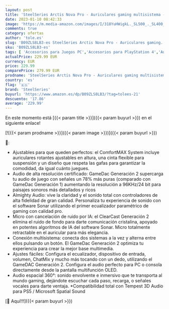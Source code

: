 ```yaml
---
layout: post
title: 'SteelSeries Arctis Nova Pro - Auriculares gaming multisistema - Audio alta res - Audio espacio 360° - GameDAC Gen 2 - Micro ClearCast Gen 2 - PC  PS5  PS4  Switch'
date: 2023-01-10 08:42:33
image: 'https://m.media-amazon.com/images/I/318YuHWigkL._SL500_._SL400_.jpg'
comments: true
category: ofertas
author: 'tole.es'
slug: 'B09ZLS8LB3-es SteelSeries Arctis Nova Pro - Auriculares gaming...'
sku: 'B09ZLS8LB3-es'
tags: [ 'Accesorios para Juegos PC','Accesorios para PlayStation 4','Auriculares gaming con micrófono para PlayStation 4','Electrónica','Hardware y juegos para PlayStation 4','Juegos y Accesorios para PC','Videojuegos','ps4','ps5','steelseries','🇪🇸', ]
actualPrice: 229.99 EUR
currency: EUR
price: 229.99
comparePrice: 279.99 EUR
prodname: 'SteelSeries Arctis Nova Pro - Auriculares gaming multisistema - Audio alta res - Audio espacio 360° - GameDAC Gen 2 - Micro ClearCast Gen 2 - PC  PS5  PS4  Switch'
country: 'es'
flag: '🇪🇸'
brand: 'SteelSeries'
buyurl: 'https://www.amazon.es/dp/B09ZLS8LB3/?tag=tolees-21'
descuento: '17.86'
average: '229.99'
---
```


En este momento está [{{< param title >}}]({{< param buyurl >}}) en el siguiente enlace!

[![{{< param prodname >}}]({{< param image >}})]({{< param buyurl >}})

🔎:

- Ajustables para que queden perfectos: el ComfortMAX System incluye auriculares rotantes ajustables en altura, una cinta flexible para suspensión y un diseño que respeta las gafas para garantizar la comodidad, da igual cuánto juegues.
- Audio de alta resolución certificado: GameDac Generación 2 supercarga tu audio de juego con señales un 78% más puras (comparado con GameDac Generación 1) aumentando la resolución a 96KHz/24 bit para paisajes sonoros más detallados y ricos
- Almighty Audio: vive la claridad y el sonido total con controladores de alta fidelidad de gran calidad. Personaliza tu experiencia de sonido con el software Sonar utilizando el primer ecualizador paramétrico de gaming con calidad pro.
- Micro con cancelación de ruido por IA: el ClearCast Generación 2 elimina el ruido de fondo para darte comunicación cristalina, apoyado en potentes algoritmos de IA del software Sonar. Micro totalmente retractable en el auricular para más elegancia.
- Conexión multisistema: conecta dos sistemas a la vez y alterna entre ellos pulsando un botón. El GameDac Generación 2 optimiza tu experiencia para crear la mejor base multimedia.
- Ajustes fáciles: Configura el ecualizador, dispositivo de entrada, volumen, ChatMix y mucho más tocando con un dedo, utilizando el GameDAC Generación 2. Configura el audio perfecto para PC o consola directamente desde la pantalla multifunción OLED.
- Audio espacial 360°: sonido envolvente e inmersivo que te transporta al mundo gaming, dejándote escuchar cada paso, recarga, o señales vocales para darte ventaja. *Compatibilidad total con Tempest 3D Audio para PS5 / Microsoft Spatial Sound

[🛒 Aquí!!!]({{< param buyurl >}})
